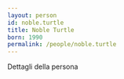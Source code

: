 ```yaml
---
layout: person
id: noble.turtle
title: Noble Turtle
born: 1990
permalink: /people/noble.turtle
---
```


Dettagli della persona 
